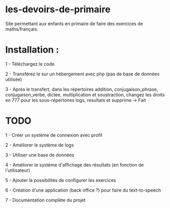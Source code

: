 # les-devoirs-de-primaire
Site permettant aux enfants en primaire de faire des exercices de maths/français.

# Installation :
1 - Téléchargez le code

2 - Transférez le sur un hébergement avec php (pas de base de données utilisée)

3 - Après le transfert, dans les répertoires addition, conjugaison_phrase, conjugaison_verbe, dictee, multiplication et soustraction, changez les droits en 777 pour les sous-répertoires logs, resultats et supprime → Fait

# TODO
1 - Créer un système de connexion avec profil

2 - Améliorer le système de logs

3 - Utiliser une base de données

4 - Améliorer le système d'affichage des résultats (en fonction de l'utilisateur)

5 - Ajouter la possibilités de configurer les exercices

6 - Création d'une application (back office ?) pour faire du text-to-speech

7 - Documentation complète du projet
